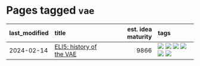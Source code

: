 # Pages tagged `vae`

|last_modified|title|est. idea maturity|tags
|:---|:---|---:|:---|
|2024-02-14|[ELI5: history of the VAE](../ufldl_history.md)|9866|[![](https://img.shields.io/badge/tag-education-e9b626)](../tags/education.md) [![](https://img.shields.io/badge/tag-feature_learning-82f6b0)](../tags/feature_learning.md) [![](https://img.shields.io/badge/tag-history-7a169c)](../tags/history.md) [![](https://img.shields.io/badge/tag-history_of_science-254eb)](../tags/history_of_science.md) [![](https://img.shields.io/badge/tag-publication-752fd7)](../tags/publication.md) [![](https://img.shields.io/badge/tag-vae-fde018)](../tags/vae.md)|